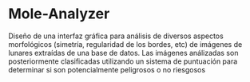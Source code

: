 # Mole-Analyzer
Diseño de una interfaz gráfica para análisis de diversos aspectos morfológicos (simetría, regularidad de los bordes, etc) de imágenes de lunares extraídas de una base de datos.
Las imágenes análizadas son posteriormente clasificadas utilizando un sistema de puntuación para determinar si son potencialmente peligrosos o no riesgosos
